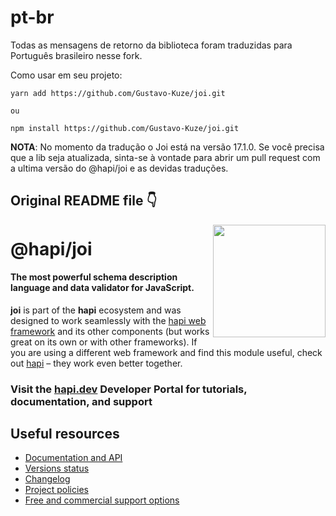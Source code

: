 # pt-br
Todas as mensagens de retorno da biblioteca foram traduzidas para Português brasileiro nesse fork.

Como usar em seu projeto:
```
yarn add https://github.com/Gustavo-Kuze/joi.git

ou

npm install https://github.com/Gustavo-Kuze/joi.git
```

**NOTA**: No momento da tradução o Joi está na versão 17.1.0. Se você precisa que a lib seja atualizada, sinta-se à vontade para abrir um pull request com a ultima versão do @hapi/joi e as devidas traduções.

## Original README file 👇
<a href="https://hapi.dev"><img src="https://raw.githubusercontent.com/hapijs/assets/master/images/family.png" width="180px" align="right" /></a>

# @hapi/joi

#### The most powerful schema description language and data validator for JavaScript.

**joi** is part of the **hapi** ecosystem and was designed to work seamlessly with the [hapi web framework](https://hapi.dev) and its other components (but works great on its own or with other frameworks). If you are using a different web framework and find this module useful, check out [hapi](https://hapi.dev) – they work even better together.

### Visit the [hapi.dev](https://hapi.dev) Developer Portal for tutorials, documentation, and support

## Useful resources

- [Documentation and API](https://hapi.dev/family/joi/)
- [Versions status](https://hapi.dev/resources/status/#joi)
- [Changelog](https://hapi.dev/family/joi/changelog/)
- [Project policies](https://hapi.dev/policies/)
- [Free and commercial support options](https://hapi.dev/support/)
